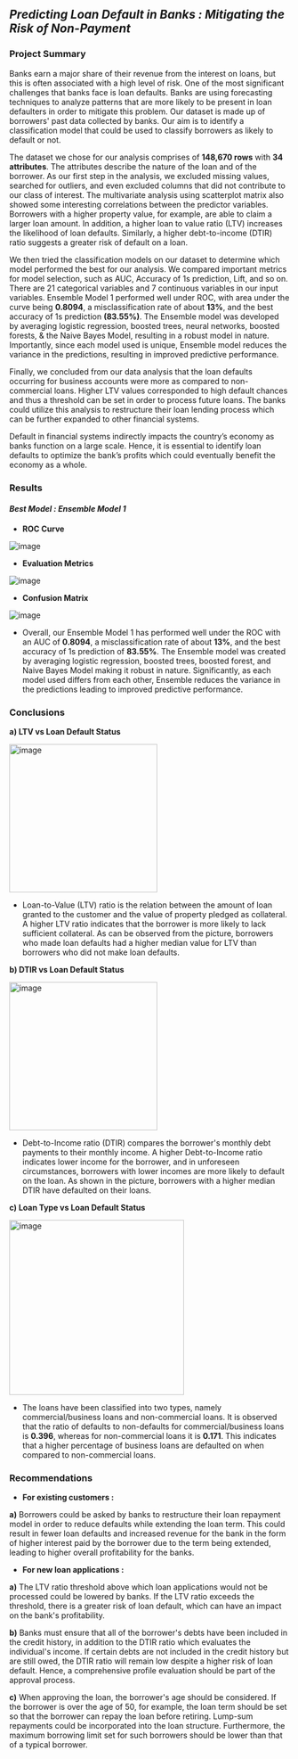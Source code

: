 ## _**Predicting Loan Default in Banks : Mitigating the Risk of Non-Payment**_


### **Project Summary**

Banks earn a major share of their revenue from the interest on loans, but this is often associated with a high level of risk. One of the most significant challenges that banks face is loan defaults. Banks are using forecasting techniques to analyze patterns that are more likely to be present in loan defaulters in order to mitigate this problem. Our dataset is made up of borrowers' past data collected by banks. Our aim is to identify a classification model that could be used to classify borrowers as likely to default or not.

The dataset we chose for our analysis comprises of **148,670 rows** with **34 attributes**. The attributes describe the nature of the loan and of the borrower. As our first step in the analysis, we excluded missing values, searched for outliers, and even excluded columns that did not contribute to our class of interest. The multivariate analysis using scatterplot matrix also showed some interesting correlations between the predictor variables. Borrowers with a higher property value, for example, are able to claim a larger loan amount. In addition, a higher loan to value ratio (LTV) increases the likelihood of loan defaults. Similarly, a higher debt-to-income (DTIR) ratio suggests a greater risk of default on a loan.

We then tried the classification models on our dataset to determine which model performed the best for our analysis. We compared important metrics for model selection, such as AUC, Accuracy of 1s prediction, Lift, and so on. There are 21 categorical variables and 7 continuous variables in our input variables. Ensemble Model 1 performed well under ROC, with area under the curve being **0.8094**, a misclassification rate of about **13%**, and the best accuracy of 1s prediction **(83.55%)**. The Ensemble model was developed by averaging logistic regression, boosted trees, neural networks, boosted forests, & the Naive Bayes Model, resulting in a robust model in nature. Importantly, since each model used is unique, Ensemble model reduces the variance in the predictions, resulting in improved predictive performance.

Finally, we concluded from our data analysis that the loan defaults occurring for business accounts were more as compared to non-commercial loans. Higher LTV values corresponded to high default chances and thus a threshold can be set in order to process future loans. The banks could utilize this analysis to restructure their loan lending process which can be further expanded to other financial systems.

Default in financial systems indirectly impacts the country’s economy as banks function on a large scale. Hence,  it is essential to identify loan defaults to optimize the bank’s profits which could eventually benefit the economy as a whole.


### **Results**

#### _**Best Model : Ensemble Model 1**_



* **ROC Curve**

![image](https://user-images.githubusercontent.com/70052374/226123745-6fd00b26-24fc-44ba-824a-ae18b52a35ab.png)




* **Evaluation Metrics**

![image](https://user-images.githubusercontent.com/70052374/226123800-04171255-866d-4861-8bb9-e1c6f81c6931.png)




* **Confusion Matrix**

![image](https://user-images.githubusercontent.com/70052374/226123804-b1b16d5e-751f-49c6-9583-6d22ea78b1f0.png)


* Overall, our Ensemble Model 1 has performed well under the ROC with an AUC of **0.8094**, a misclassification rate of about **13%**, and the best accuracy of 1s prediction of **83.55%**. The Ensemble model was created by averaging logistic regression, boosted trees, boosted forest, and Naive Bayes Model making it robust in nature. Significantly, as each model used differs from each other, Ensemble reduces the variance in the predictions leading to improved predictive performance.



### **Conclusions**

**a) LTV vs Loan Default Status**


<img width="266" alt="image" src="https://user-images.githubusercontent.com/70052374/226123214-1ec3c19b-f2e4-4427-88a1-3f045a001c9b.png">


* Loan-to-Value (LTV) ratio is the relation between the amount of loan granted to the customer and the value of property pledged as collateral. A higher LTV ratio indicates that the borrower is more likely to lack sufficient collateral. As can be observed from the picture, borrowers who made loan defaults had a higher median value for LTV than borrowers who did not make loan defaults.



**b) DTIR vs Loan Default Status**

<img width="266" alt="image" src="https://user-images.githubusercontent.com/70052374/226123239-3668a497-7e4b-401f-9de7-be038e38b8c8.png">


* Debt-to-Income ratio (DTIR) compares the borrower's monthly debt payments to their monthly income. A higher Debt-to-Income ratio indicates lower income for the borrower, and in unforeseen circumstances, borrowers with lower incomes are more likely to default on the loan. As shown in the picture, borrowers with a higher median DTIR have defaulted on their loans.




**c) Loan Type vs Loan Default Status**

<img width="314" alt="image" src="https://user-images.githubusercontent.com/70052374/226123357-07d0a8b4-fe90-4f63-9f64-390bc7747e97.png">


* The loans have been classified into two types, namely commercial/business loans and non-commercial loans. It is observed that the ratio of defaults to non-defaults for commercial/business loans is **0.396**, whereas for non-commercial loans it is **0.171**. This indicates that a higher percentage of business loans are defaulted on when compared to non-commercial loans.


### **Recommendations**


* **For existing customers :**

**a)** Borrowers could be asked by banks to restructure their loan repayment model in order to reduce defaults while extending the loan term. This could result in fewer loan defaults and increased revenue for the bank in the form of higher interest paid by the borrower due to the term being extended, leading to higher overall profitability for the banks.



* **For new loan applications :**

**a)** The LTV ratio threshold above which loan applications would not be processed could be lowered by banks. If the LTV ratio exceeds the threshold, there is a greater risk of loan default, which can have an impact on the bank's profitability.


**b)** Banks must ensure that all of the borrower's debts have been included in the credit history, in addition to the DTIR ratio which evaluates the individual's income. If certain debts are not included in the credit history but are still owed, the DTIR ratio will remain low despite a higher risk of loan default. Hence, a comprehensive profile evaluation should be part of the approval process.


**c)** When approving the loan, the borrower's age should be considered. If the borrower is over the age of 50, for example, the loan term should be set so that the borrower can repay the loan before retiring. Lump-sum repayments could be incorporated into the loan structure. Furthermore, the maximum borrowing limit set for such borrowers should be lower than that of a typical borrower.
